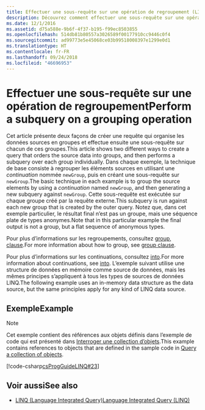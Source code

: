 ```yaml
---
title: Effectuer une sous-requête sur une opération de regroupement (LINQ en C#)
description: Découvrez comment effectuer une sous-requête sur une opération de regroupement à l’aide de LINQ en C#.
ms.date: 12/1/2016
ms.assetid: d75a588e-9b6f-4f37-b195-f99ec8503855
ms.openlocfilehash: 514db81b80557a3026589f00177910cc9446c0f4
ms.sourcegitcommit: ad99773e5e45068ce03b99518008397e1299e0d1
ms.translationtype: HT
ms.contentlocale: fr-FR
ms.lasthandoff: 09/24/2018
ms.locfileid: "46696953"
---
```

# <a name="perform-a-subquery-on-a-grouping-operation"></a><span data-ttu-id="fd7fa-103">Effectuer une sous-requête sur une opération de regroupement</span><span class="sxs-lookup"><span data-stu-id="fd7fa-103">Perform a subquery on a grouping operation</span></span>

<span data-ttu-id="fd7fa-104">Cet article présente deux façons de créer une requête qui organise les données sources en groupes et effectue ensuite une sous-requête sur chacun de ces groupes.</span><span class="sxs-lookup"><span data-stu-id="fd7fa-104">This article shows two different ways to create a query that orders the source data into groups, and then performs a subquery over each group individually.</span></span> <span data-ttu-id="fd7fa-105">Dans chaque exemple, la technique de base consiste à regrouper les éléments sources en utilisant une *continuation* nommée `newGroup`, puis en créant une sous-requête sur `newGroup`.</span><span class="sxs-lookup"><span data-stu-id="fd7fa-105">The basic technique in each example is to group the source elements by using a *continuation* named `newGroup`, and then generating a new subquery against `newGroup`.</span></span> <span data-ttu-id="fd7fa-106">Cette sous-requête est exécutée sur chaque groupe créé par la requête externe.</span><span class="sxs-lookup"><span data-stu-id="fd7fa-106">This subquery is run against each new group that is created by the outer query.</span></span> <span data-ttu-id="fd7fa-107">Notez que, dans cet exemple particulier, le résultat final n’est pas un groupe, mais une séquence plate de types anonymes.</span><span class="sxs-lookup"><span data-stu-id="fd7fa-107">Note that in this particular example the final output is not a group, but a flat sequence of anonymous types.</span></span>  
  
<span data-ttu-id="fd7fa-108">Pour plus d’informations sur les regroupements, consultez [group, clause](../language-reference/keywords/group-clause.md).</span><span class="sxs-lookup"><span data-stu-id="fd7fa-108">For more information about how to group, see [group clause](../language-reference/keywords/group-clause.md).</span></span>  
  
<span data-ttu-id="fd7fa-109">Pour plus d’informations sur les continuations, consultez [into](../language-reference/keywords/into.md).</span><span class="sxs-lookup"><span data-stu-id="fd7fa-109">For more information about continuations, see [into](../language-reference/keywords/into.md).</span></span> <span data-ttu-id="fd7fa-110">L’exemple suivant utilise une structure de données en mémoire comme source de données, mais les mêmes principes s’appliquent à tous les types de sources de données LINQ.</span><span class="sxs-lookup"><span data-stu-id="fd7fa-110">The following example uses an in-memory data structure as the data source, but the same principles apply for any kind of LINQ data source.</span></span>  
  
## <a name="example"></a><span data-ttu-id="fd7fa-111">Exemple</span><span class="sxs-lookup"><span data-stu-id="fd7fa-111">Example</span></span>

> [!NOTE]
> <span data-ttu-id="fd7fa-112">Cet exemple contient des références aux objets définis dans l’exemple de code qui est présenté dans [Interroger une collection d’objets](query-a-collection-of-objects.md).</span><span class="sxs-lookup"><span data-stu-id="fd7fa-112">This example contains references to objects that are defined in the sample code in [Query a collection of objects](query-a-collection-of-objects.md).</span></span>

[!code-csharp[csProgGuideLINQ#23](~/samples/snippets/csharp/concepts/linq/how-to-perform-a-subquery-on-a-grouping-operation_1.cs)]  

## <a name="see-also"></a><span data-ttu-id="fd7fa-113">Voir aussi</span><span class="sxs-lookup"><span data-stu-id="fd7fa-113">See also</span></span>

- [<span data-ttu-id="fd7fa-114">LINQ (Language Integrated Query)</span><span class="sxs-lookup"><span data-stu-id="fd7fa-114">Language Integrated Query (LINQ)</span></span>](index.md)
